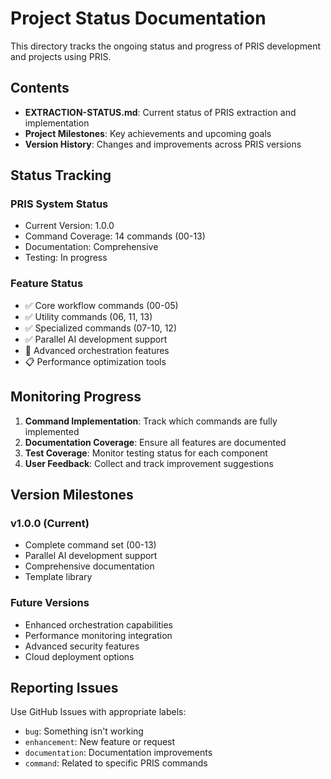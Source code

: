 # Project Status Documentation

This directory tracks the ongoing status and progress of PRIS development and projects using PRIS.

## Contents

- **EXTRACTION-STATUS.md**: Current status of PRIS extraction and implementation
- **Project Milestones**: Key achievements and upcoming goals
- **Version History**: Changes and improvements across PRIS versions

## Status Tracking

### PRIS System Status
- Current Version: 1.0.0
- Command Coverage: 14 commands (00-13)
- Documentation: Comprehensive
- Testing: In progress

### Feature Status
- ✅ Core workflow commands (00-05)
- ✅ Utility commands (06, 11, 13)
- ✅ Specialized commands (07-10, 12)
- ✅ Parallel AI development support
- 🚧 Advanced orchestration features
- 📋 Performance optimization tools

## Monitoring Progress

1. **Command Implementation**: Track which commands are fully implemented
2. **Documentation Coverage**: Ensure all features are documented
3. **Test Coverage**: Monitor testing status for each component
4. **User Feedback**: Collect and track improvement suggestions

## Version Milestones

### v1.0.0 (Current)
- Complete command set (00-13)
- Parallel AI development support
- Comprehensive documentation
- Template library

### Future Versions
- Enhanced orchestration capabilities
- Performance monitoring integration
- Advanced security features
- Cloud deployment options

## Reporting Issues

Use GitHub Issues with appropriate labels:
- `bug`: Something isn't working
- `enhancement`: New feature or request
- `documentation`: Documentation improvements
- `command`: Related to specific PRIS commands